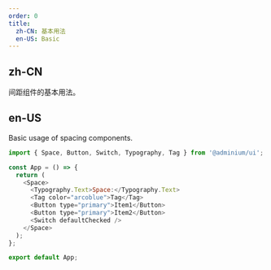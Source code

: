 ```yaml
---
order: 0
title:
  zh-CN: 基本用法
  en-US: Basic
---
```


## zh-CN

间距组件的基本用法。

## en-US

Basic usage of spacing components.

```js
import { Space, Button, Switch, Typography, Tag } from '@adminium/ui';

const App = () => {
  return (
    <Space>
      <Typography.Text>Space:</Typography.Text>
      <Tag color="arcoblue">Tag</Tag>
      <Button type="primary">Item1</Button>
      <Button type="primary">Item2</Button>
      <Switch defaultChecked />
    </Space>
  );
};

export default App;
```

